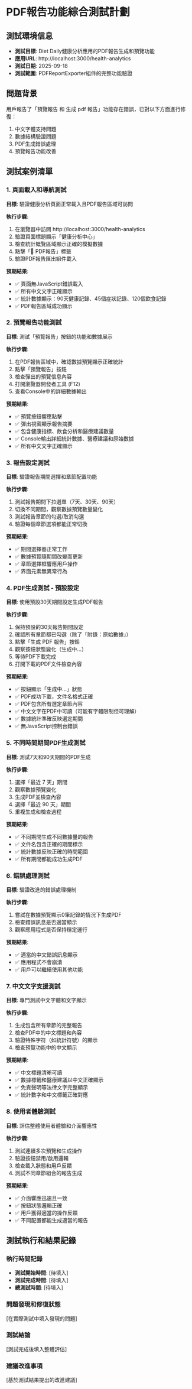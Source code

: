 # PDF報告功能綜合測試計劃

## 測試環境信息
- **測試目標**: Diet Daily健康分析應用的PDF報告生成和預覽功能
- **應用URL**: http://localhost:3000/health-analytics
- **測試日期**: 2025-09-18
- **測試範圍**: PDFReportExporter組件的完整功能驗證

## 問題背景
用戶報告了「預覽報告 和 生成 pdf 報告」功能存在錯誤，已對以下方面進行修復：
1. 中文字體支持問題
2. 數據結構驗證問題
3. PDF生成錯誤處理
4. 預覽報告功能改善

## 測試案例清單

### 1. 頁面載入和導航測試
**目標**: 驗證健康分析頁面正常載入且PDF報告區域可訪問

**執行步驟**:
1. 在瀏覽器中訪問 http://localhost:3000/health-analytics
2. 驗證頁面標題顯示「健康分析中心」
3. 檢查統計概覽區域顯示正確的模擬數據
4. 點擊「📄 PDF報告」標籤
5. 驗證PDF報告匯出組件載入

**預期結果**:
- ✅ 頁面無JavaScript錯誤載入
- ✅ 所有中文文字正確顯示
- ✅ 統計數據顯示：90天健康記錄、45個症狀記錄、120個飲食記錄
- ✅ PDF報告區域成功顯示

### 2. 預覽報告功能測試
**目標**: 測試「預覽報告」按鈕的功能和數據展示

**執行步驟**:
1. 在PDF報告區域中，確認數據預覽顯示正確統計
2. 點擊「預覽報告」按鈕
3. 檢查彈出的預覽信息內容
4. 打開瀏覽器開發者工具 (F12)
5. 查看Console中的詳細數據輸出

**預期結果**:
- ✅ 預覽按鈕響應點擊
- ✅ 彈出視窗顯示報告摘要
- ✅ 包含健康指標、飲食分析和醫療建議數量
- ✅ Console輸出詳細統計數據、醫療建議和原始數據
- ✅ 所有中文文字正確顯示

### 3. 報告設定測試
**目標**: 驗證報告期間選擇和章節配置功能

**執行步驟**:
1. 測試報告期間下拉選單（7天、30天、90天）
2. 切換不同期間，觀察數據預覽數量變化
3. 測試報告章節的勾選/取消勾選
4. 驗證每個章節選項都能正常切換

**預期結果**:
- ✅ 期間選擇器正常工作
- ✅ 數據預覽隨期間改變而更新
- ✅ 章節選擇框響應用戶操作
- ✅ 界面元素無異常行為

### 4. PDF生成測試 - 預設設定
**目標**: 使用預設30天期間設定生成PDF報告

**執行步驟**:
1. 保持預設的30天報告期間設定
2. 確認所有章節都已勾選（除了「附錄：原始數據」）
3. 點擊「生成 PDF 報告」按鈕
4. 觀察按鈕狀態變化（生成中...）
5. 等待PDF下載完成
6. 打開下載的PDF文件檢查內容

**預期結果**:
- ✅ 按鈕顯示「生成中...」狀態
- ✅ PDF成功下載，文件名格式正確
- ✅ PDF包含所有選定章節內容
- ✅ 中文文字在PDF中可讀（可能有字體限制但可理解）
- ✅ 數據統計準確反映選定期間
- ✅ 無JavaScript控制台錯誤

### 5. 不同時間期間PDF生成測試
**目標**: 測試7天和90天期間的PDF生成

**執行步驟**:
1. 選擇「最近 7 天」期間
2. 觀察數據預覽變化
3. 生成PDF並檢查內容
4. 選擇「最近 90 天」期間
5. 重複生成和檢查過程

**預期結果**:
- ✅ 不同期間生成不同數據量的報告
- ✅ 文件名包含正確的期間標示
- ✅ 統計數據反映正確的時間範圍
- ✅ 所有期間都能成功生成PDF

### 6. 錯誤處理測試
**目標**: 驗證改進的錯誤處理機制

**執行步驟**:
1. 嘗試在數據預覽顯示0筆記錄的情況下生成PDF
2. 檢查錯誤訊息是否適當顯示
3. 觀察應用程式是否保持穩定運行

**預期結果**:
- ✅ 適當的中文錯誤訊息顯示
- ✅ 應用程式不會崩潰
- ✅ 用戶可以繼續使用其他功能

### 7. 中文文字支援測試
**目標**: 專門測試中文字體和文字顯示

**執行步驟**:
1. 生成包含所有章節的完整報告
2. 檢查PDF中的中文標題和內容
3. 驗證特殊字符（如統計符號）的顯示
4. 檢查預覽功能中的中文顯示

**預期結果**:
- ✅ 中文標題清晰可讀
- ✅ 數據標籤和醫療建議以中文正確顯示
- ✅ 免責聲明等法律文字完整顯示
- ✅ 統計數字和中文標籤正確對應

### 8. 使用者體驗測試
**目標**: 評估整體使用者體驗和介面響應性

**執行步驟**:
1. 測試連續多次預覽和生成操作
2. 驗證按鈕禁用/啟用邏輯
3. 檢查載入狀態和用戶反饋
4. 測試不同章節組合的報告生成

**預期結果**:
- ✅ 介面響應迅速且一致
- ✅ 按鈕狀態邏輯正確
- ✅ 用戶獲得適當的操作反饋
- ✅ 不同配置都能生成適當的報告

## 測試執行和結果記錄

### 執行時間記錄
- **測試開始時間**: [待填入]
- **測試完成時間**: [待填入]
- **總測試時間**: [待填入]

### 問題發現和修復狀態
[在實際測試中填入發現的問題]

### 測試結論
[測試完成後填入整體評估]

### 建議改進事項
[基於測試結果提出的改進建議]